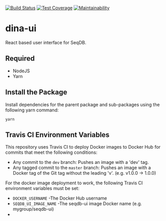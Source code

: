 [![Build Status](https://travis-ci.org/AAFC-BICoE/seqdb-ui.svg?branch=master)](https://travis-ci.org/AAFC-BICoE/seqdb-ui)
[![Test Coverage](https://api.codeclimate.com/v1/badges/cdeb77134e35deb16a65/test_coverage)](https://codeclimate.com/github/AAFC-BICoE/seqdb-ui/test_coverage)
[![Maintainability](https://api.codeclimate.com/v1/badges/cdeb77134e35deb16a65/maintainability)](https://codeclimate.com/github/AAFC-BICoE/seqdb-ui/maintainability)

# dina-ui

React based user interface for SeqDB.

## Required
* NodeJS
* Yarn

## Install the Package

Install dependencies for the parent package and sub-packages using the following yarn command:

`yarn`

## Travis CI Environment Variables

This repository uses Travis CI to deploy Docker images to Docker Hub for commits that meet the following conditions:

* Any commit to the `dev` branch: Pushes an image with a 'dev' tag.
* Any tagged commit to the `master` branch: Pushes an image with a Docker tag of the Git tag without the leading 'v'. (e.g. v1.0.0 -> 1.0.0)

For the docker image deployment to work, the following Travis CI environment variables must be set:

* `DOCKER_USERNAME` -The Docker Hub username
* `SEQDB_UI_IMAGE_NAME` -The seqdb-ui image Docker name (e.g. mygroup/seqdb-ui) 
* 